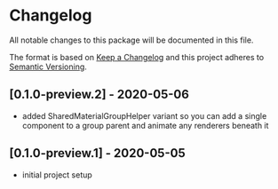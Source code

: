 # Changelog
All notable changes to this package will be documented in this file.

The format is based on [Keep a Changelog](http://keepachangelog.com/en/1.0.0/)
and this project adheres to [Semantic Versioning](http://semver.org/spec/v2.0.0.html).

## [0.1.0-preview.2] - 2020-05-06
- added SharedMaterialGroupHelper variant so you can add a single component to a group parent and animate any renderers beneath it

## [0.1.0-preview.1] - 2020-05-05
- initial project setup

